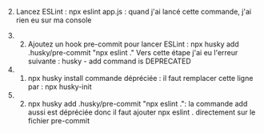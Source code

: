 2. Lancez ESLint :
npx eslint app.js : quand j'ai lancé cette commande, j'ai rien eu sur ma console 

3. 2. Ajoutez un hook pre-commit pour lancer ESLint :
npx husky add .husky/pre-commit "npx eslint ."
Vers cette étape j'ai eu l'erreur suivante : 
    husky - add command is DEPRECATED


3. 1. npx husky install
commande dépréciée : il faut remplacer cette ligne par :
    npx husky-init

3. 2. npx husky add .husky/pre-commit "npx eslint .": 
 la commande add aussi est dépréciée donc il faut ajouter npx eslint . directement sur le fichier pre-commit